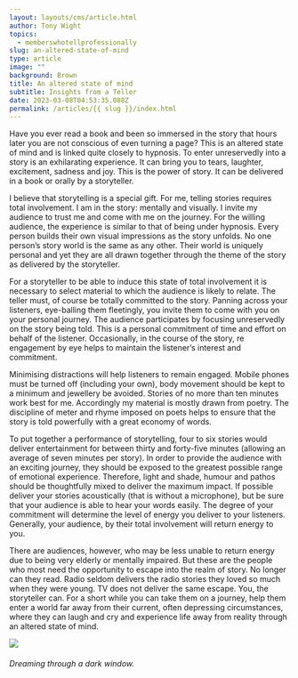 ```yaml
---
layout: layouts/cms/article.html
author: Tony Wight
topics:
  - memberswhotellprofessionally
slug: an-altered-state-of-mind
type: article
image: ""
background: Brown
title: An altered state of mind
subtitle: Insights from a Teller
date: 2023-03-08T04:53:35.088Z
permalink: /articles/{{ slug }}/index.html
---
```

Have you ever read a book and been so immersed in the story that hours later you are not conscious of even turning a page? This is an altered state of mind and is linked quite closely to hypnosis. To enter unreservedly into a story is an exhilarating experience. It can bring you to tears, laughter, excitement, sadness and joy. This is the power of story. It can be delivered in a book or orally by a storyteller.

I believe that storytelling is a special gift. For me, telling stories requires total involvement. I am in the story: mentally and visually. I invite my audience to trust me and come with me on the journey. For the willing audience, the experience is similar to that of being under hypnosis. Every person builds their own visual impressions as the story unfolds. No one person’s story world is the same as any other. Their world is uniquely personal and yet they are all drawn together through the theme of the story as delivered by the storyteller.

For a storyteller to be able to induce this state of total involvement it is necessary to select material to which the audience is likely to relate. The teller must, of course be totally committed to the story. Panning across your listeners, eye-balling them fleetingly, you invite them to come with you on your personal journey. The audience participates by focusing unreservedly on the story being told. This is a personal commitment of time and effort on behalf of the listener. Occasionally, in the course of the story, re engagement by eye helps to maintain the listener’s interest and commitment. 

Minimising distractions will help listeners to remain engaged. Mobile phones must be turned off (including your own), body movement should be kept to a minimum and jewellery be avoided. Stories of no more than ten minutes work best for me. Accordingly my material is mostly drawn from poetry. The discipline of meter and rhyme imposed on poets helps to ensure that the story is told powerfully with a great economy of words.

To put together a performance of storytelling, four to six stories would deliver entertainment for between thirty and forty-five minutes (allowing an average of seven minutes per story). In order to provide the audience with an exciting journey, they should be exposed to the greatest possible range of emotional experience. Therefore, light and shade, humour and pathos should be thoughtfully mixed to deliver the maximum impact. If possible deliver your stories acoustically (that is without a microphone), but be sure that your audience is able to hear your words easily. The degree of your commitment will determine the level of energy you deliver to your listeners. Generally, your audience, by their total involvement will return energy to you. 

There are audiences, however, who may be less unable to return energy due to being very  elderly or mentally impaired. But these are the people who most need the opportunity to escape into the realm of story. No longer can they read. Radio seldom delivers the radio stories they loved so much when they were young. TV does not deliver the same escape. You, the storyteller can. For a short while you can take them on a journey, help them enter a world far away from their current, often depressing circumstances, where they can laugh and cry and experience life away from reality through an altered state of mind.

![](https://res.cloudinary.com/storytellingsa/image/upload/v1692765946/cms/tangled-vine-window_gga8d3.jpg)

###### *Dreaming through a dark window.*